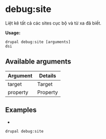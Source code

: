# debug:site
Liệt kê tất cả các sites cục bộ và từ xa đã biết.

**Usage:**
```
drupal debug:site [arguments]
dsi
```

## Available arguments
Argument | Details
---------|-------------
target | Target
property | Property

## Examples
* 
```
drupal debug:site
```
